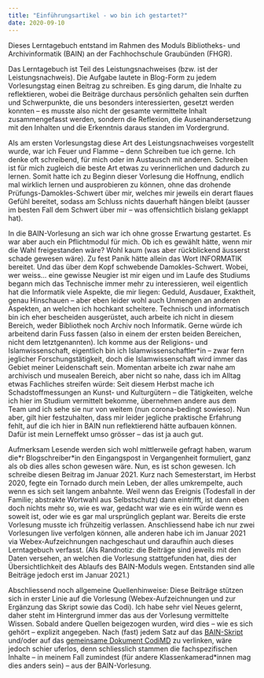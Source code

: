 ```yaml
---
title: "Einführungsartikel - wo bin ich gestartet?"
date: 2020-09-10
---
```


Dieses Lerntagebuch entstand im Rahmen des Moduls Bibliotheks- und Archivinformatik (BAIN) an der Fachhochschule Graubünden (FHGR). 

Das Lerntagebuch ist Teil des Leistungsnachweises (bzw. ist der Leistungsnachweis). Die Aufgabe lautete in Blog-Form zu jedem Vorlesungstag einen Beitrag zu schreiben. Es ging darum, die Inhalte zu reflektieren, wobei die Beiträge durchaus persönlich gehalten sein durften und Schwerpunkte, die uns besonders interessierten, gesetzt werden konnten – es musste also nicht der gesamte vermittelte Inhalt zusammengefasst werden, sondern die Reflexion, die Auseinandersetzung mit den Inhalten und die Erkenntnis daraus standen im Vordergrund. 

Als am ersten Vorlesungstag diese Art des Leistungsnachweises vorgestellt wurde, war ich Feuer und Flamme – denn Schreiben tue ich gerne. Ich denke oft schreibend, für mich oder im Austausch mit anderen. Schreiben ist für mich zugleich die beste Art etwas zu verinnerlichen und dadurch zu lernen. Somit hatte ich zu Beginn dieser Vorlesung die Hoffnung, endlich mal wirklich lernen und ausprobieren zu können, ohne das drohende Prüfungs-Damokles-Schwert über mir, welches mir jeweils ein derart flaues Gefühl bereitet, sodass am Schluss nichts dauerhaft hängen bleibt (ausser im besten Fall dem Schwert über mir – was offensichtlich bislang geklappt hat).

In die BAIN-Vorlesung an sich war ich ohne grosse Erwartung gestartet. Es war aber auch ein Pflichtmodul für mich. Ob ich es gewählt hätte, wenn mir die Wahl freigestanden wäre? Wohl kaum (was aber rückblickend äusserst schade gewesen wäre). Zu fest Panik hätte allein das Wort INFORMATIK bereitet. Und das über dem Kopf schwebende Damokles-Schwert. Wobei, wer weiss… eine gewisse Neugier ist mir eigen und im Laufe des Studiums begann mich das Technische immer mehr zu interessieren, weil eigentlich hat die Informatik viele Aspekte, die mir liegen: Geduld, Ausdauer, Exaktheit, genau Hinschauen – aber eben leider wohl auch Unmengen an anderen Aspekten, an welchen ich hochkant scheitere. Technisch und informatisch bin ich eher bescheiden ausgerüstet, auch arbeite ich nicht in diesem Bereich, weder Bibliothek noch Archiv noch Informatik. Gerne würde ich arbeitend darin Fuss fassen (also in einem der ersten beiden Bereichen, nicht dem letztgenannten). 
Ich komme aus der Religions- und Islamwissenschaft, eigentlich bin ich Islamwissenschaftler\*in – zwar fern jeglicher Forschungstätigkeit, doch die Islamwissenschaft wird immer das Gebiet meiner Leidenschaft sein. Momentan arbeite ich zwar nahe am archivisch und musealen Bereich, aber nicht so nahe, dass ich im Alltag etwas Fachliches streifen würde: Seit diesem Herbst mache ich Schadstoffmessungen an Kunst- und Kulturgütern – die Tätigkeiten, welche ich hier im Studium vermittelt bekomme, übernehmen andere aus dem Team und ich sehe sie nur von weitem (nun corona-bedingt sowieso). Nun aber, gilt hier festzuhalten, dass mir leider jegliche praktische Erfahrung fehlt, auf die ich hier in BAIN nun reflektierend hätte aufbauen können. Dafür ist mein Lerneffekt umso grösser – das ist ja auch gut.

Aufmerksam Lesende werden sich wohl mittlerweile gefragt haben, warum die\*r Blogschreiber\*in den Eingangspost in Vergangenheit formuliert, ganz als ob dies alles schon gewesen wäre. Nun, es ist schon gewesen. Ich schreibe diesen Beitrag im Januar 2021.
Kurz nach Semesterstart, im Herbst 2020, fegte ein Tornado durch mein Leben, der alles umkrempelte, auch wenn es sich seit langem anbahnte. Weil wenn das Ereignis (Todesfall in der Familie; abstrakte Wortwahl aus Selbstschutz) dann eintrifft, ist dann eben doch nichts mehr so, wie es war, gedacht war wie es ein würde wenn es soweit ist, oder wie es gar mal ursprünglich geplant war. Bereits die erste Vorlesung musste ich frühzeitig verlassen. Anschliessend habe ich nur zwei Vorlesungen live verfolgen können, alle anderen habe ich im Januar 2021 via Webex-Aufzeichnungen nachgeschaut und daraufhin auch dieses Lerntagebuch verfasst. (Als Randnotiz: die Beiträge sind jeweils mit den Daten versehen, an welchen die Vorlesung stattgefunden hat, dies der Übersichtlichkeit des Ablaufs des BAIN-Moduls wegen. Entstanden sind alle Beiträge jedoch erst im Januar 2021.)

Abschliessend noch allgemeine Quellenhinweise: Diese Beiträge stützen sich in erster Linie auf die Vorlesung (Webex-Aufzeichnungen und zur Ergänzung das Skript sowie das Codi). Ich habe sehr viel Neues gelernt, daher steht im Hintergrund immer das aus der Vorlesung vermittelte Wissen. Sobald andere Quellen beigezogen wurden, wird dies – wie es sich gehört – explizit angegeben. Nach (fast) jedem Satz auf das [BAIN-Skript](https://bain.felixlohmeier.de/#/README) und/oder auf das [gemeinsame Dokument CodiMD](https://pad.gwdg.de/Tf-htntTR8COelT3Wgodzg#) zu verlinken, wäre jedoch schier uferlos, denn schliesslich stammen die fachspezifischen Inhalte – in meinem Fall zumindest (für andere Klassenkamerad\*innen mag dies anders sein) – aus der BAIN-Vorlesung.
